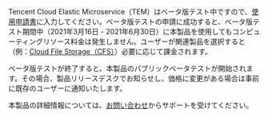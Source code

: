 Tencent Cloud Elastic Microservice（TEM）はベータ版テスト中ですので、[使用申請書](https://intl.cloud.tencent.com/contact-sales)に入力してください。ベータ版テストの申請に成功すると、ベータ版テスト期間中（2021年3月16日 - 2021年6月30日）に本製品を使用してもコンピューティングリソース料金は発生しません。ユーザーが関連製品を選択すると（例：[Cloud File Storage（CFS）](https://intl.cloud.tencent.com/document/product/582/9553)）必要に応じて課金されます。

ベータ版テストが終了すると、本製品のパブリックベータテストが開始されます。その場合、製品リリースデスクでお知らせし、価格に変更がある場合は事前に既存のユーザーに通知いたします。

本製品の詳細情報については、[お問い合わせ](https://intl.cloud.tencent.com/contact-sales)からサポートを受けてください。

